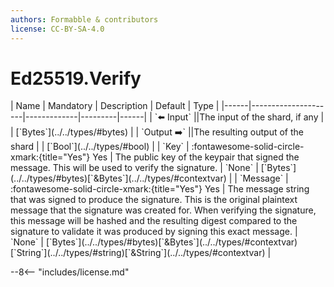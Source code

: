 ```yaml
---
authors: Formabble & contributors
license: CC-BY-SA-4.0
---
```



# Ed25519.Verify

<div class="sh-parameters" markdown="1">
| Name | Mandatory | Description | Default | Type |
|------|---------------------|-------------|---------|------|
| `⬅️ Input` ||The input of the shard, if any | | [`Bytes`](../../types/#bytes) |
| `Output ➡️` ||The resulting output of the shard | | [`Bool`](../../types/#bool) |
| `Key` | :fontawesome-solid-circle-xmark:{title="Yes"} Yes  | The public key of the keypair that signed the message. This will be used to verify the signature. | `None` | [`Bytes`](../../types/#bytes)[`&Bytes`](../../types/#contextvar) |
| `Message` | :fontawesome-solid-circle-xmark:{title="Yes"} Yes  | The message string that was signed to produce the signature. This is the original plaintext message that the signature was created for. When verifying the signature, this message will be hashed and the resulting digest compared to the signature to validate it was produced by signing this exact message. | `None` | [`Bytes`](../../types/#bytes)[`&Bytes`](../../types/#contextvar)[`String`](../../types/#string)[`&String`](../../types/#contextvar) |

</div>



--8<-- "includes/license.md"

